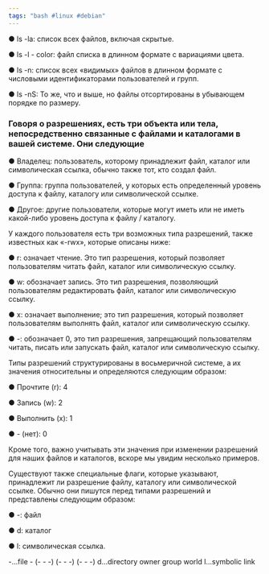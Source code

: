```yaml
---
tags: "bash #linux #debian"
---
```


● ls -la: список всех файлов, включая скрытые.

● ls -l - color: файл списка в длинном формате с вариациями цвета.

● ls -n: список всех «видимых» файлов в длинном формате с числовыми идентификаторами пользователей и групп.

● ls -nS: То же, что и выше, но файлы отсортированы в убывающем порядке по размеру.


### Говоря о разрешениях, есть три объекта или тела, непосредственно связанные с файлами и каталогами в вашей системе. Они следующие

● Владелец: пользователь, которому принадлежит файл, каталог или символическая ссылка, обычно также тот, кто создал файл.

● Группа: группа пользователей, у которых есть определенный уровень доступа к файлу, каталогу или символической ссылке.

● Другое: другие пользователи, которые могут иметь или не иметь какой-либо уровень доступа к файлу / каталогу.

У каждого пользователя есть три возможных типа разрешений, также известных как «-rwx», которые описаны ниже:

● r: означает чтение. Это тип разрешения, который позволяет пользователям читать файл, каталог или символическую ссылку.

● w: обозначает запись. Это тип разрешения, позволяющий пользователям редактировать файл, каталог или символическую ссылку.

● x: означает выполнение; это тип разрешения, который позволяет пользователям выполнять файл, каталог или символическую ссылку.

● -: обозначает 0, это тип разрешения, запрещающий пользователям читать, писать или запускать файл, каталог или символическую ссылку.

Типы разрешений структурированы в восьмеричной системе, а их значения относительны и определяются следующим образом:

● Прочтите (r): 4

● Запись (w): 2

● Выполнить (x): 1

● - (нет): 0

Кроме того, важно учитывать эти значения при изменении разрешений для наших файлов и каталогов, вскоре мы увидим несколько примеров.

Существуют также специальные флаги, которые указывают, принадлежит ли разрешение файлу, каталогу или символической ссылке. Обычно они пишутся перед типами разрешений и представлены следующим образом:

● -: файл

● d: каталог

● l: символическая ссылка.



-...file       		- (- - -) (- - -) (- - -)
d...directory          owner   group   world
l...symbolic link
